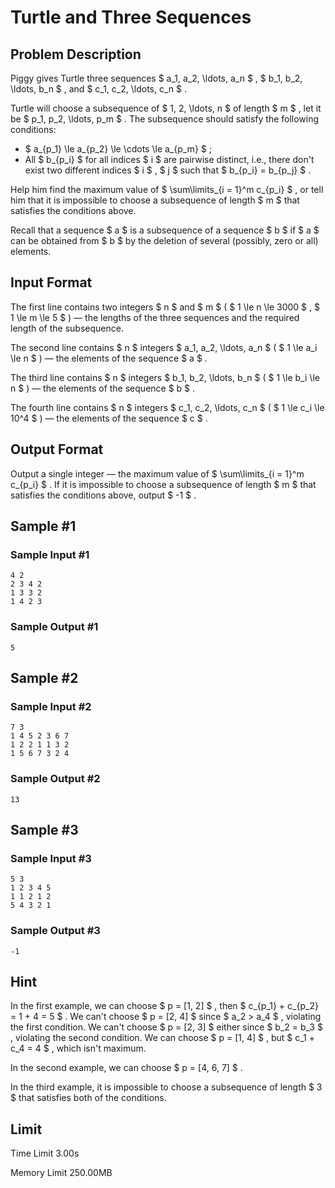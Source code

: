 # Turtle and Three Sequences

## Problem Description

Piggy gives Turtle three sequences $ a_1, a_2, \ldots, a_n $ , $ b_1, b_2, \ldots, b_n $ , and $ c_1, c_2, \ldots, c_n $ .

Turtle will choose a subsequence of $ 1, 2, \ldots, n $ of length $ m $ , let it be $ p_1, p_2, \ldots, p_m $ . The subsequence should satisfy the following conditions:

- $ a_{p_1} \le a_{p_2} \le \cdots \le a_{p_m} $ ;
- All $ b_{p_i} $ for all indices $ i $ are pairwise distinct, i.e., there don't exist two different indices $ i $ , $ j $ such that $ b_{p_i} = b_{p_j} $ .

Help him find the maximum value of $ \sum\limits_{i = 1}^m c_{p_i} $ , or tell him that it is impossible to choose a subsequence of length $ m $ that satisfies the conditions above.

Recall that a sequence $ a $ is a subsequence of a sequence $ b $ if $ a $ can be obtained from $ b $ by the deletion of several (possibly, zero or all) elements.

## Input Format

The first line contains two integers $ n $ and $ m $ ( $ 1 \le n \le 3000 $ , $ 1 \le m \le 5 $ ) — the lengths of the three sequences and the required length of the subsequence.

The second line contains $ n $ integers $ a_1, a_2, \ldots, a_n $ ( $ 1 \le a_i \le n $ ) — the elements of the sequence $ a $ .

The third line contains $ n $ integers $ b_1, b_2, \ldots, b_n $ ( $ 1 \le b_i \le n $ ) — the elements of the sequence $ b $ .

The fourth line contains $ n $ integers $ c_1, c_2, \ldots, c_n $ ( $ 1 \le c_i \le 10^4 $ ) — the elements of the sequence $ c $ .

## Output Format

Output a single integer — the maximum value of $ \sum\limits_{i = 1}^m c_{p_i} $ . If it is impossible to choose a subsequence of length $ m $ that satisfies the conditions above, output $ -1 $ .

## Sample #1

### Sample Input #1

```
4 2
2 3 4 2
1 3 3 2
1 4 2 3
```

### Sample Output #1

```
5
```

## Sample #2

### Sample Input #2

```
7 3
1 4 5 2 3 6 7
1 2 2 1 1 3 2
1 5 6 7 3 2 4
```

### Sample Output #2

```
13
```

## Sample #3

### Sample Input #3

```
5 3
1 2 3 4 5
1 1 2 1 2
5 4 3 2 1
```

### Sample Output #3

```
-1
```

## Hint

In the first example, we can choose $ p = [1, 2] $ , then $ c_{p_1} + c_{p_2} = 1 + 4 = 5 $ . We can't choose $ p = [2, 4] $ since $ a_2 > a_4 $ , violating the first condition. We can't choose $ p = [2, 3] $ either since $ b_2 = b_3 $ , violating the second condition. We can choose $ p = [1, 4] $ , but $ c_1 + c_4 = 4 $ , which isn't maximum.

In the second example, we can choose $ p = [4, 6, 7] $ .

In the third example, it is impossible to choose a subsequence of length $ 3 $ that satisfies both of the conditions.

## Limit



Time Limit
3.00s

Memory Limit
250.00MB